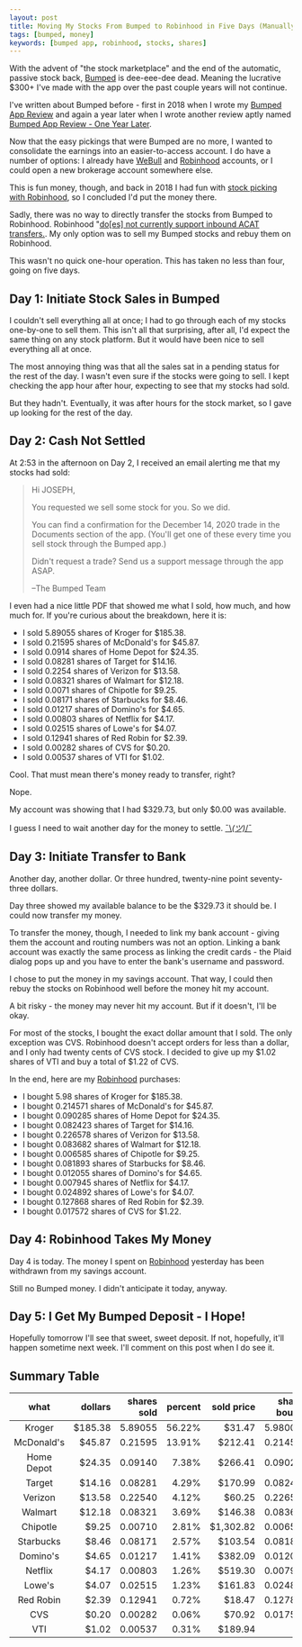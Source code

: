 ```yaml
---
layout: post
title: Moving My Stocks From Bumped to Robinhood in Five Days (Manually)
tags: [bumped, money]
keywords: [bumped app, robinhood, stocks, shares]
---
```


With the advent of "the stock marketplace" and the end of the automatic, passive stock back, [Bumped](https://www.joehxblog.com/bumped/) is dee-eee-dee dead. Meaning the lucrative $300+ I've made with the app over the past couple years will not continue.

I've written about Bumped before - first in 2018 when I wrote my [Bumped App Review](https://www.joehxblog.com/bumped-app-review-earn-stock-instead-of-cash-back/) and again a year later when I wrote another review aptly named [Bumped App Review - One Year Later](https://www.joehxblog.com/bumped-app-review-one-year-later/).

Now that the easy pickings that were Bumped are no more, I wanted to consolidate the earnings into an easier-to-access account. I do have a number of options: I already have [WeBull](https://www.joehxblog.com/webull/) and [Robinhood](https://www.joehxblog.com/robinhood/) accounts, or I could open a new brokerage account somewhere else.

This is fun money, though, and back in 2018 I had fun with [stock picking with Robinhood](https://www.joehxblog.com/tags/stock-picks/), so I concluded I'd put the money there.

Sadly, there was no way to directly transfer the stocks from Bumped to Robinhood. Robinhood "[do[es] not currently support inbound ACAT transfers.](https://robinhood.com/us/en/support/articles/transfer-stocks-into-your-robinhood-account/). My only option was to sell my Bumped stocks and rebuy them on Robinhood.

This wasn't no quick one-hour operation. This has taken no less than four, going on five days.

## Day 1: Initiate Stock Sales in Bumped

I couldn't sell everything all at once; I had to go through each of my stocks one-by-one to sell them. This isn't all that surprising, after all, I'd expect the same thing on any stock platform. But it would have been nice to sell everything all at once.

The most annoying thing was that all the sales sat in a pending status for the rest of the day. I wasn't even sure if the stocks were going to sell. I kept checking the app hour after hour, expecting to see that my stocks had sold.

But they hadn't. Eventually, it was after hours for the stock market, so I gave up looking for the rest of the day.

## Day 2: Cash Not Settled

At 2:53 in the afternoon on Day 2, I received an email alerting me that my stocks had sold:

> Hi JOSEPH,
>
> You requested we sell some stock for you. So we did. 
>
> You can find a confirmation for the December 14, 2020 trade in the Documents section of the app. (You'll get one of these every time you sell stock through the Bumped app.) 
>
> Didn't request a trade? Send us a support message through the app ASAP. 
>
> –The Bumped Team

I even had a nice little PDF that showed me what I sold, how much, and how much for. If you're curious about the breakdown, here it is:

* I sold 5.89055 shares of Kroger for $185.38.
* I sold 0.21595 shares of McDonald's for $45.87.
* I sold 0.0914 shares of Home Depot for $24.35.
* I sold 0.08281 shares of Target for $14.16.
* I sold 0.2254 shares of Verizon for $13.58.
* I sold 0.08321 shares of Walmart for $12.18.
* I sold 0.0071 shares of Chipotle for $9.25.
* I sold 0.08171 shares of Starbucks for $8.46.
* I sold 0.01217 shares of Domino's for $4.65.
* I sold 0.00803 shares of Netflix for $4.17.
* I sold 0.02515 shares of Lowe's for $4.07.
* I sold 0.12941 shares of Red Robin for $2.39.
* I sold 0.00282 shares of CVS for $0.20.
* I sold 0.00537 shares of VTI for $1.02.

Cool. That must mean there's money ready to transfer, right?

Nope.

My account was showing that I had $329.73, but only $0.00 was available.

I guess I need to wait another day for the money to settle. [¯\\_(ツ)_/¯](https://www.amazon.com/dp/B07P3CQJK1/tag=hendrixjoseph-20)

## Day 3: Initiate Transfer to Bank

Another day, another dollar. Or three hundred, twenty-nine point seventy-three dollars.

Day three showed my available balance to be the $329.73 it should be. I could now transfer my money.

To transfer the money, though, I needed to link my bank account - giving them the account and routing numbers was not an option. Linking a bank account was exactly the same process as linking the credit cards - the Plaid dialog pops up and you have to enter the bank's username and password.

I chose to put the money in my savings account. That way, I could then rebuy the stocks on Robinhood well before the money hit my account.

A bit risky - the money may never hit my account. But if it doesn't, I'll be okay.

For most of the stocks, I bought the exact dollar amount that I sold. The only exception was CVS. Robinhood doesn't accept orders for less than a dollar, and I only had twenty cents of CVS stock. I decided to give up my $1.02 shares of VTI and buy a total of $1.22 of CVS.

In the end, here are my [Robinhood](https://www.joehxblog.com/robinhood/) purchases:

* I bought 5.98 shares of Kroger for $185.38.
* I bought 0.214571 shares of McDonald's for $45.87.
* I bought 0.090285 shares of Home Depot for $24.35.
* I bought 0.082423 shares of Target for $14.16.
* I bought 0.226578 shares of Verizon for $13.58.
* I bought 0.083682 shares of Walmart for $12.18.
* I bought 0.006585 shares of Chipotle for $9.25.
* I bought 0.081893 shares of Starbucks for $8.46.
* I bought 0.012055 shares of Domino's for $4.65.
* I bought 0.007945 shares of Netflix for $4.17.
* I bought 0.024892 shares of Lowe's for $4.07.
* I bought 0.127868 shares of Red Robin for $2.39.
* I bought 0.017572 shares of CVS for $1.22.

## Day 4: Robinhood Takes My Money

Day 4 is today. The money I spent on [Robinhood](https://www.joehxblog.com/robinhood/) yesterday has been withdrawn from my savings account.

Still no Bumped money. I didn't anticipate it today, anyway.

## Day 5: I Get My Bumped Deposit - I Hope!

Hopefully tomorrow I'll see that sweet, sweet deposit. If not, hopefully, it'll happen sometime next week. I'll comment on this post when I do see it.

## Summary Table

| what | dollars | shares sold | percent | sold price | shares bought | bought price |
| :---: | ---: | ---: | ---: | ---: | ---: | ---: |
| Kroger | $185.38 | 5.89055 | 56.22% | $31.47 | 5.980000 | $31.00 |
| McDonald's | $45.87 | 0.21595 | 13.91% | $212.41 | 0.214571 | $213.78 |
| Home Depot | $24.35 | 0.09140 | 7.38% | $266.41 | 0.090285 | $269.70 |
| Target | $14.16 | 0.08281 | 4.29% | $170.99 | 0.082423 | $171.80 |
| Verizon | $13.58 | 0.22540 | 4.12% | $60.25 | 0.226578 | $59.94 |
| Walmart | $12.18 | 0.08321 | 3.69% | $146.38 | 0.083682 | $145.55 |
| Chipotle | $9.25 | 0.00710 | 2.81% | $1,302.82 | 0.006585 | $1,404.71 |
| Starbucks | $8.46 | 0.08171 | 2.57% | $103.54 | 0.081893 | $103.31 |
| Domino's | $4.65 | 0.01217 | 1.41% | $382.09 | 0.012055 | $385.73 |
| Netflix | $4.17 | 0.00803 | 1.26% | $519.30 | 0.007945 | $524.86 |
| Lowe's | $4.07 | 0.02515 | 1.23% | $161.83 | 0.024892 | $163.51 |
| Red Robin | $2.39 | 0.12941 | 0.72% | $18.47 | 0.127868 | $18.69 |
| CVS | $0.20 | 0.00282 | 0.06% | $70.92 | 0.017572 | $69.43 |
| VTI | $1.02 | 0.00537 | 0.31% | $189.94 | 0 | N/A |
